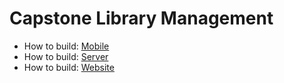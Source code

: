 # Capstone Library Management

- How to build: [Mobile](https://github.com/TimDeveloper97/capstone-library-management/tree/dev/src/mobile)
- How to build: [Server](https://github.com/TimDeveloper97/capstone-library-management/blob/dev/src/server/capstone/README.md)
- How to build: [Website](https://github.com/TimDeveloper97/capstone-library-management/blob/dev/src/web/capstone-client-ui/README.md)


